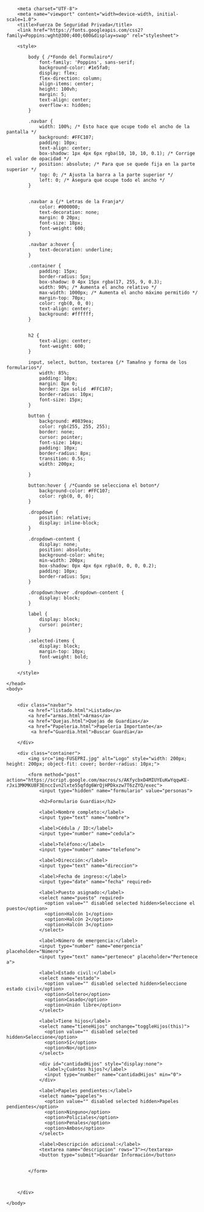 <!DOCTYPE html>
<html lang="es">
    <head>

        <meta charset="UTF-8">
        <meta name="viewport" content="width=device-width, initial-scale=1.0">
        <title>Fuerza De Seguridad Privada</title>
        <link href="https://fonts.googleapis.com/css2?family=Poppins:wght@300;400;600&display=swap" rel="stylesheet">
        
        <style>

            body { /*Fondo del Formulairo*/
                font-family: 'Poppins', sans-serif;
                background-color: #1e5fa0;
                display: flex;
                flex-direction: column;
                align-items: center;
                height: 100vh;
                margin: 5;               
                text-align: center;
                overflow-x: hidden;
            }

            .navbar {
                width: 100%; /* Esto hace que ocupe todo el ancho de la pantalla */
                background: #FFC107;
                padding: 10px;
                text-align: center;
                box-shadow: 1px 4px 6px rgba(10, 10, 10, 0.1); /* Corrige el valor de opacidad */
                position: absolute; /* Para que se quede fija en la parte superior */
                top: 0; /* Ajusta la barra a la parte superior */
                left: 0; /* Asegura que ocupe todo el ancho */
            }


            .navbar a {/* Letras de la Franja*/
                color: #000000;
                text-decoration: none;
                margin: 0 20px;
                font-size: 18px;
                font-weight: 600;
            }

            .navbar a:hover {
                text-decoration: underline;
            }

            .container {
                padding: 15px;
                border-radius: 5px;
                box-shadow: 0 4px 15px rgba(17, 255, 9, 0.3);
                width: 90%; /* Aumenta el ancho relativo */
                max-width: 1000px; /* Aumenta el ancho máximo permitido */
                margin-top: 70px;
                color: rgb(0, 0, 0);
                text-align: center;
                background: #ffffff;
            }


            h2 {
                text-align: center;
                font-weight: 600;
            }

            input, select, button, textarea {/* Tamañno y forma de los formularios*/
                width: 85%;
                padding: 10px;
                margin: 8px 0;
                border: 2px solid  #FFC107;
                border-radius: 10px;
                font-size: 15px;
            }

            button {
                background: #0839ea;
                color: rgb(255, 255, 255);
                border: none;
                cursor: pointer;
                font-size: 14px;
                padding: 10px;
                border-radius: 8px;
                transition: 0.5s;
                width: 200px;
                
            }

            button:hover { /*Cuando se selecciona el boton*/
                background-color: #FFC107;
                color: rgb(0, 0, 0);                
            }         

            .dropdown {
                position: relative;
                display: inline-block;
            }
                
            .dropdown-content {
                display: none;
                position: absolute;
                background-color: white;
                min-width: 200px;
                box-shadow: 0px 4px 6px rgba(0, 0, 0, 0.2);
                padding: 10px;
                border-radius: 5px;
            }
                
            .dropdown:hover .dropdown-content {
                display: block;
            }
                
            label {
                display: block;
                cursor: pointer;
            }
                
            .selected-items {
                display: block;
                margin-top: 10px;
                font-weight: bold;
            }

        </style>

    </head>
    <body>
       
        
        <div class="navbar">            
            <a href="listado.html">Listado</a>
            <a href="armas.html">Armas</a>
            <a href="Quejas.html">Quejas de Guardias</a>
            <a href="Papeleria.html">Papeleria Importante</a>
             <a href="Guardia.html">Buscar Guardia</a>
            
        </div>
        
        <div class="container">
            <img src="img-FUSEPRI.jpg" alt="Logo" style="width: 200px; height: 200px; object-fit: cover; border-radius: 10px;">

            <form method="post" action="https://script.google.com/macros/s/AKfycbxD4MIUYEuKwYqqwKE-rJxi3MKMKU8F3EnccIvn2lxte55qfdg6WrQjHPDkxzw7T6zZYQ/exec">
                <input type="hidden" name="formulario" value="personas">                           
                
                <h2>Formulario Guardias</h2>

                <label>Nombre completo:</label>
                <input type="text" name="nombre">
              
                <label>Cédula / ID:</label>
                <input type="number" name="cedula">
              
                <label>Teléfono:</label>
                <input type="number" name="telefono">
              
                <label>Dirección:</label>
                <input type="text" name="direccion">
              
                <label>Fecha de ingreso:</label>
                <input type="date" name="fecha" required>
              
                <label>Puesto asignado:</label>
                <select name="puesto" required>
                  <option value="" disabled selected hidden>Seleccione el puesto</option>
                  <option>Halcón 1</option>
                  <option>Halcón 2</option>
                  <option>Halcón 3</option>
                </select>
              
                <label>Número de emergencia:</label>
                <input type="number" name="emergencia" placeholder="Número">
                <input type="text" name="pertenece" placeholder="Pertenece a">
              
                <label>Estado civil:</label>
                <select name="estado">
                  <option value="" disabled selected hidden>Seleccione estado civil</option>
                  <option>Soltero</option>
                  <option>Casado</option>
                  <option>Unión libre</option>
                </select>
              
                <label>Tiene hijos</label>
                <select name="tieneHijos" onchange="toggleHijos(this)">
                  <option value="" disabled selected hidden>Seleccione</option>
                  <option>Sí</option>
                  <option>No</option>
                </select>
              
                <div id="cantidadHijos" style="display:none">
                  <label>¿Cuántos hijos?</label>
                  <input type="number" name="cantidadHijos" min="0">
                </div>
              
                <label>Papeles pendientes:</label>
                <select name="papeles">
                  <option value="" disabled selected hidden>Papeles pendientes</option>
                  <option>Ninguno</option>
                  <option>Policiales</option>
                  <option>Penales</option>
                  <option>Ambos</option>
                </select>
              
                <label>Descripción adicional:</label>
                <textarea name="descripcion" rows="3"></textarea>
                <button type="submit">Guardar Información</button>
              
                
            </form>

                        

        </div>     
       
    </body>
</html>
